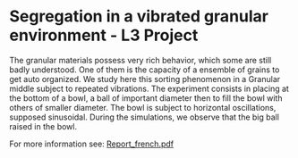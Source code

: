 # Segregation in a vibrated granular environment - L3 Project
The granular materials possess very rich behavior, which some are still badly understood. One of them is the capacity of a ensemble
of grains to get auto organized. We study here this sorting phenomenon in a Granular middle subject to repeated vibrations. 
The experiment consists in placing at the bottom of a bowl, a ball of important diameter then to fill the bowl with others of
smaller diameter. 
The bowl is subject to horizontal oscillations, supposed sinusoidal. During the simulations, we observe that the big ball
raised in the bowl.

For more information see: <a href="https://github.com/jbmorlot/Segregation-in-a-vibrated-granular-environment/blob/master/Report_french.pdf"> Report_french.pdf</a>
